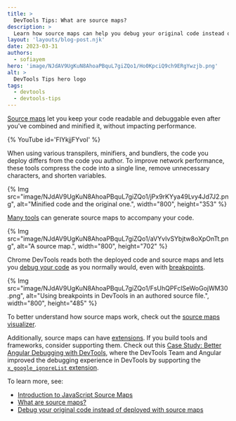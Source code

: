 ```yaml
---
title: >
  DevTools Tips: What are source maps?
description: >
  Learn how source maps can help you debug your original code instead of deployed.
layout: 'layouts/blog-post.njk'
date: 2023-03-31
authors:
  - sofiayem
hero: 'image/NJdAV9UgKuN8AhoaPBquL7giZQo1/Ho0KpciQ9ch9ERgYwzjb.png'
alt: >
  DevTools Tips hero logo
tags:
  - devtools
  - devtools-tips
---
```


[Source maps](https://web.dev/articles/source-maps) let you keep your code readable and debuggable even after you've combined and minified it, without impacting performance.

{% YouTube id='FIYkjjFYvoI' %}

When using various transpilers, minifiers, and bundlers, the code you deploy differs from the code you author. To improve network performance, these tools compress the code into a single line, remove unnecessary characters, and shorten variables.

{% Img src="image/NJdAV9UgKuN8AhoaPBquL7giZQo1/jPx9rKYya49Lvy4Jd7J2.png", alt="Minified code and the original one.", width="800", height="353" %}

[Many tools](/docs/devtools/javascript/source-maps/#use_a_supported_preprocessor) can generate source maps to accompany your code.

{% Img src="image/NJdAV9UgKuN8AhoaPBquL7giZQo1/aVYvIvSYbjtw8oXpOnTt.png", alt="A source map.", width="800", height="702" %}

Chrome DevTools reads both the deployed code and source maps and lets you [debug your code](/docs/devtools/javascript/source-maps/#debugging_with_source_maps) as you normally would, even with [breakpoints](/docs/devtools/javascript/breakpoints/).

{% Img src="image/NJdAV9UgKuN8AhoaPBquL7giZQo1/FsUhQPFclSeWoGojWM30.png", alt="Using breakpoints in DevTools in an authored source file.", width="800", height="485" %}

To better understand how source maps work, check out the [source maps visualizer](https://sokra.github.io/source-map-visualization/).

Additionally, source maps can have [extensions](https://sourcemaps.info/spec.html#h.ghqpj1ytqjbm). If you build tools and frameworks, consider supporting them. Check out this [Case Study: Better Angular Debugging with DevTools](/blog/devtools-better-angular-debugging/), where the DevTools Team and Angular improved the debugging experience in DevTools by supporting the [`x_google_ignoreList` extension](/articles/x-google-ignore-list/).

To learn more, see:

- [Introduction to JavaScript Source Maps](/blog/sourcemaps/)
- [What are source maps?](https://web.dev/articles/source-maps)
- [Debug your original code instead of deployed with source maps](/docs/devtools/javascript/source-maps/)
